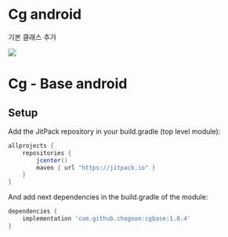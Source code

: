 # Cg android
기본 클래스 추가

[![](https://jitpack.io/v/chogoon/cgbase.svg)](https://jitpack.io/#chogoon/cgbase)

# Cg - Base android


## Setup
Add the JitPack repository in your build.gradle (top level module):
```gradle
allprojects {
    repositories {
        jcenter()
        maven { url "https://jitpack.io" }
    }
}
```

And add next dependencies in the build.gradle of the module:
```gradle
dependencies {
    implementation 'com.github.chogoon:cgbase:1.0.4'
}
```
